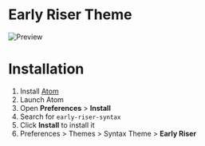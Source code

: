 # Early Riser Theme

![Preview](https://cdn.rawgit.com/mikemcbride/early-riser-syntax/d342a217/images/preview.png)

# Installation

1.  Install [Atom](https://atom.io/)
2.  Launch Atom
3.  Open **Preferences** > **Install**
4.  Search for `early-riser-syntax`
5.  Click **Install** to install it
6.  Preferences > Themes > Syntax Theme > **Early Riser**
